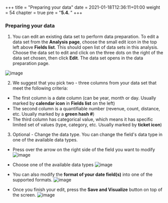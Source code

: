 +++
title = "Preparing your data"
date = 2021-01-18T12:36:11+01:00
weight = 54
chapter = true
pre = "<b>5.4. </b>"
+++

### Preparing your data

1. You can edit an existing data set to perform data preparation. To edit a data set from the **Analysis page**, choose the small edit icon in the top left above <b>Fields list</b>.
This should open list of data sets in this analysis. Choose the data set to edit and click on the three dots on the right of the data set chosen, then click **Edit**. The data set opens in the data preparation page.

![image](/visualization_images/edit-dataset-icon.png)

<!---You can duplicate an existing data set to save a copy of it with a new name. The new data set is a completely separate copy.  Choose **Duplicate** data set, and enter a name for the copy.--->

2. We suggest that you pick two - three columns from your data set that meet the following criteria:
  * The first column is a date column (can be year, month or day. Usually marked by **calendar icon**
in **Fields list** on the left)
  * The second column is a quantifiable number (revenue, count, distance, etc. Usually
marked by a **green hash #**)
  * The third column has categorical value, which means it has specific limited set of values (type,
category, etc. Usually marked by **ticket icon**)

3. Optional - Change the data type. You can change the field's data type in one of the available data types.
<!---  
  * Go to the datasets page
![image](img/manage-data.png)

  * Choose your dataset
![image](img/choose-dataset.png)

  * Choose to Edit your Dataset
![image](img/Edit-dataset.png)
--->
  * Press over the arrow on the right side of the field you want to modify
![image](/visualization_images/arrow-edit-dataset-type.png)

  * Choose one of the available data types
![image](/visualization_images/Field_DataTypes.png)

  * You can also modify the **format of your date field(s)** into one of the supported formats.
    ![image](/visualization_images/DateFormat.png)

  * Once you finish your edit, press the **Save and Visualize** button on top of the screen.
![image](/visualization_images/save-visualize.png)
